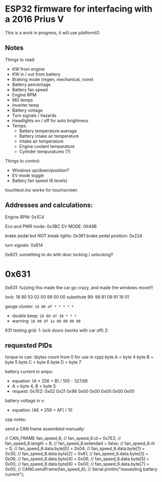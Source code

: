# ESP32 firmware for interfacing with a 2016 Prius V
This is a work in progress, it will use platformIO

## Notes

Things to read:
- KW from engine
- KW in / out from battery
- Braking mode (regen, mechanical, none)
- Battery percentage
- Battery fan speed
- Engine RPM
- MG temps
- Inverter temp
- Battery voltage
- Turn signals / hazards
- Headlights on / off for auto brightness
- Temps:
  - Battery temperature average
  - Battery intake air temperature
  - Intake air temperature
  - Engine coolant temperature
  - Cylinder tempuratures (?)

Things to control:
- Windows up/down/position?
- EV mode toggle
- Battery fan speed (6 levels)

touchtest.ino works for touchscreen

## Addresses and calculations:

Engine RPM: 0x1C4 

Eco and PWR mode: 0x3BC
EV MODE: 0X49B

brake pedal but NOT break lights: 0x361
brake pedal position: 0x224

turn signals: 0x614

0x621: something to do with door locking / unlocking!!

# 0x631
0x631: fuzzing this made the car go crazy, and made the windows move!!!

lock: 18 80 53 02 00 99 00 00
substitute 99: 
99 81 09 91 19 01 

gauge cluster: `18 80 df * * * * *`
  - double beep: `18 80 df 38 * * *`
  - warning: `18 80 df 1e 00 00 00 00`

631 testing grid:
1: lock doors (works with car off)
2: 

## requested PIDs

torque to can:
(bytes count from 0 for use in cpp)
byte A = byte 4
byte B = byte 5
byte C = byte 6
byte D = byte 7

battery current in amps: 
  - equation: (A * 256 + B) / 100 - 327.68
  - A = byte 4, B = byte 5
  - request: 0x7E2: 0x02 0x21 0x98 0x00 0x00 0x00 0x00 0x00 

battery voltage in v:
  - equation: (AE * 256 + AF) / 10
  

cpp notes:

send a CAN frame assembled manually:

  // CAN_FRAME fan_speed_6;
  // fan_speed_6.id = 0x7E2;
  // fan_speed_6.length = 8;
  // fan_speed_6.extended = false;
  // fan_speed_6.rtr = 0;
  // fan_speed_6.data.byte[0] = 0x04;
  // fan_speed_6.data.byte[1] = 0x30;
  // fan_speed_6.data.byte[2] = 0x81;
  // fan_speed_6.data.byte[3] = 0x06;
  // fan_speed_6.data.byte[4] = 0x06;
  // fan_speed_6.data.byte[5] = 0x00;
  // fan_speed_6.data.byte[6] = 0x00;
  // fan_speed_6.data.byte[7] = 0x00;
  // CAN0.sendFrame(fan_speed_6);
  // Serial.println("reauesting battery current");

